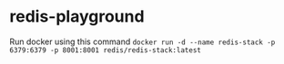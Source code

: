 # redis-playground

Run docker using this command
`docker run -d --name redis-stack -p 6379:6379 -p 8001:8001 redis/redis-stack:latest`

